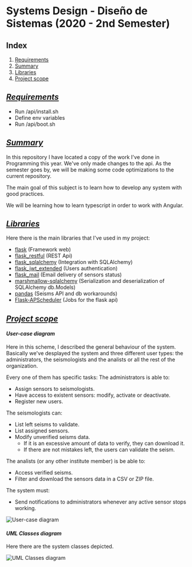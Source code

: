 # Systems Design - Diseño de Sistemas (2020 - 2nd Semester)

## Index

1. [Requirements](#requirements)
2. [Summary](#summary)
3. [Libraries](#libraries)
4. [Project scope](#project-scope)

## ***[Requirements](#requirements)***
- Run /api/install.sh
- Define env variables
- Run /api/boot.sh

## ***[Summary](#summary)***

In this repository I have located a copy of the work I've done in Programming this year.
We've only made changes to the api. As the semester goes by, we will be making some code 
optimizations to the current repository.

The main goal of this subject is to learn how to develop any system with good practices.

We will be learning how to learn typescript in order to work with Angular.

## ***[Libraries](#libraries)***

Here there is the main libraries that I've used in my project:

- [flask](https://flask.palletsprojects.com/en/1.1.x/) (Framework web)
- [flask_restful](https://flask-restful.readthedocs.io/en/latest/) (REST Api)
- [flask_sqlalchemy](https://flask-sqlalchemy.palletsprojects.com/en/2.x/) (Integration with SQLAlchemy)
- [flask_jwt_extended](https://flask-jwt-extended.readthedocs.io/en/stable/) (Users authentication)
- [flask_mail](https://pythonhosted.org/Flask-Mail/) (Email delivery of sensors status)
- [marshmallow-sqlalchemy](https://marshmallow-sqlalchemy.readthedocs.io/en/latest/) (Serialization and deserialization of SQLAlchemy db.Models)
- [pandas](https://pandas.pydata.org/) (Seisms API and db workarounds)
- [Flask-APScheduler](https://github.com/viniciuschiele/flask-apscheduler) (Jobs for the flask api)

## ***[Project scope](#project-scope)***

#### *User-case diagram*
Here in this scheme, I described the general behaviour of the system. 
Basically we've desplayed the system and three different user types: the administrators, the seismologists and the analists or all the rest of the organization.

Every one of them has specific tasks:
The administrators is able to:
- Assign sensors to seismologists.
- Have access to existent sensors: modify, activate or deactivate.
- Register new users.

The seismologists can:
- List left seisms to validate.
- List assigned sensors.
- Modify unverified seisms data. 
  - If it is an excessive amount of data to verify, they can download it. 
  - If there are not mistakes left, the users can validate the seism.

The analists (or any other institute member) is be able to:
- Access verified seisms.
- Filter and download the sensors data in a CSV or ZIP file.
  
The system must:
- Send notifications to administrators whenever any active sensor stops working.

![User-case diagram](https://i.ibb.co/VLqc45n/usecase-diag.png)

#### *UML Classes diagram*
Here there are the system classes depicted.

![UML Classes diagram](https://i.ibb.co/PrvMvqY/uml.png)

